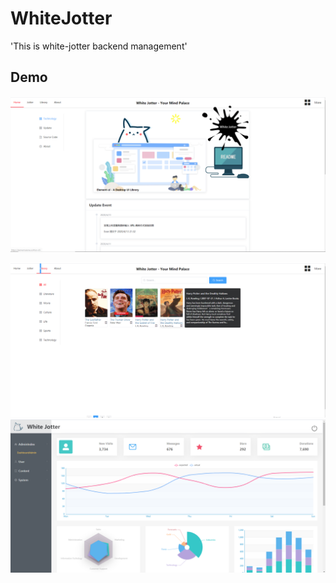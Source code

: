 # WhiteJotter

'This is white-jotter backend management'


## Demo

![](https://raw.githubusercontent.com/realdonald1994/blog-resources/master/img/Sketch.png)

![](https://raw.githubusercontent.com/realdonald1994/blog-resources/master/img/Sketch1.png)
![](https://raw.githubusercontent.com/realdonald1994/blog-resources/master/img/Sketch2.png)
